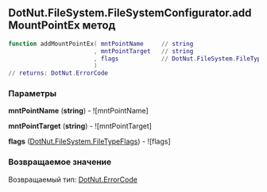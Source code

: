 ## DotNut.FileSystem.FileSystemConfigurator.addMountPointEx метод


```lua
function addMountPointEx( mntPointName     // string
                        , mntPointTarget   // string
                        , flags            // DotNut.FileSystem.FileTypeFlags
                        )
// returns: DotNut.ErrorCode
```


### Параметры

**mntPointName** (**string**) - ![mntPointName]

**mntPointTarget** (**string**) - ![mntPointTarget]

**flags** ([DotNut.FileSystem.FileTypeFlags](../../../DotNut/FileSystem/FileTypeFlags.md)) - ![flags]

### Возвращаемое значение

Возвращаемый тип: [DotNut.ErrorCode](../../../DotNut/ErrorCode.md)

